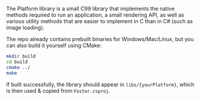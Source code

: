The Platform library is a small C99 library that implements the native methods required to run an application, a small rendering API, as well as various utility methods that are easier to implement in C than in C# (such as image loading).

The repo already contains prebuilt binaries for Windows/Mac/Linux, but you can also build it yourself using CMake:
```sh
mkdir build
cd build
cmake ../
make
```
If built successfully, the library should appear in `libs/{yourPlatform}`, which is then used & copied from `Foster.csproj`.